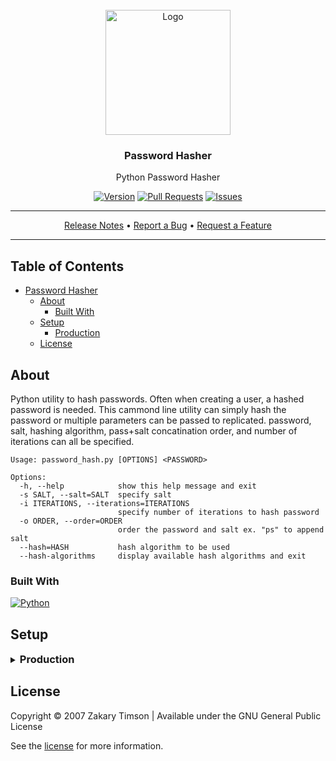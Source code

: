 <!-- Header -->
<div id="top" align="center">
  <br />

  <!-- Logo -->
  <img src="https://git.zakscode.com/repo-avatars/941ba5e37b669fb4ca722ec226b10b9206c2d65006641d0dd77d6a122ee64aff" alt="Logo" width="200" height="200">

  <!-- Title -->
  ### Password Hasher

  <!-- Description -->
  Python Password Hasher

  <!-- Repo badges -->
  [![Version](https://img.shields.io/badge/dynamic/json.svg?label=Version&style=for-the-badge&url=https://git.zakscode.com/api/v1/repos/ztimson/password-hasher/tags&query=$[0].name)](https://git.zakscode.com/ztimson/password-hasher/tags)
  [![Pull Requests](https://img.shields.io/badge/dynamic/json.svg?label=Pull%20Requests&style=for-the-badge&url=https://git.zakscode.com/api/v1/repos/ztimson/password-hasher&query=open_pr_counter)](https://git.zakscode.com/ztimson/password-hasher/pulls)
  [![Issues](https://img.shields.io/badge/dynamic/json.svg?label=Issues&style=for-the-badge&url=https://git.zakscode.com/api/v1/repos/ztimson/password-hasher&query=open_issues_count)](https://git.zakscode.com/ztimson/password-hasher/issues)

  <!-- Links -->

  ---
  <div>
    <a href="https://git.zakscode.com/ztimson/password-hasher/releases" target="_blank">Release Notes</a>
    • <a href="https://git.zakscode.com/ztimson/password-hasher/issues/new?template=.github%2fissue_template%2fbug.md" target="_blank">Report a Bug</a>
    • <a href="https://git.zakscode.com/ztimson/password-hasher/issues/new?template=.github%2fissue_template%2fenhancement.md" target="_blank">Request a Feature</a>
  </div>

  ---
</div>

## Table of Contents
- [Password Hasher](#top)
    - [About](#about)
        - [Built With](#built-with)
    - [Setup](#setup)
        - [Production](#production)
    - [License](#license)

## About

Python utility to hash passwords. Often when creating a user, a hashed password is needed. This cammond line utility can simply hash the password or multiple parameters can be passed to replicated. password, salt, hashing algorithm, pass+salt concatination order, and number of iterations can all be specified.

```
Usage: password_hash.py [OPTIONS] <PASSWORD>

Options:
  -h, --help            show this help message and exit
  -s SALT, --salt=SALT  specify salt
  -i ITERATIONS, --iterations=ITERATIONS
                        specify number of iterations to hash password
  -o ORDER, --order=ORDER
                        order the password and salt ex. "ps" to append salt
  --hash=HASH           hash algorithm to be used
  --hash-algorithms     display available hash algorithms and exit
```


### Built With
[![Python](https://img.shields.io/badge/Python-FFD43B?style=for-the-badge&logo=python)](https://www.python.org/)

## Setup

<details>
<summary>
  <h3 id="production" style="display: inline">
    Production
  </h3>
</summary>

#### Prerequisites
- [Python](https://www.python.org/downloads/)

#### Instructions
1. Download script & make executable: `curl https://git.zakscode.com/ztimson/password-hasher/raw/branch/develop/password_hash.py && chmod 0775 password_hasher.py`
2. Run python script: `./password_hasher.py [OPTIONS] <PASSWORD>`

</details>

## License
Copyright © 2007 Zakary Timson | Available under the GNU General Public License

See the [license](./LICENSE) for more information.
